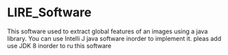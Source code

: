 # LIRE_Software
This software used to extract global features of an images using a java library. You can use Intelli J java software inorder to implement it.
pleas add use JDK 8 inorder to ru this software
